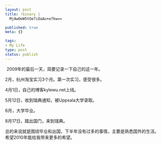```yaml
--- 
layout: post
title: !binary |
  MjAwOeW5tOe7iOaAu+e7kw==

published: true
meta: {}

tags: 
- My Life
type: post
status: publish
---
```

<a href="http://www.flickr.com/photos/kylewu/4269526223/" class="tt-flickr tt-flickr-Square" title="china"><img class="alignnone" src="http://farm5.static.flickr.com/4066/4269526223_149344d826_s.jpg" alt="china" width="1" height="1" /></a> 2009年的最后一天，简要记录一下自己的这一年。

2月，杭州淘宝实习3个月。第一次实习，感受很多。

4月1日，自己的博客kylewu.net上线。

5月12日，收到瑞典通知，被Uppsala大学录取。

6月，大学毕业。

8月17日，踏出国门，来到瑞典。

总的来说就是围绕毕业和出国，下半年没有过多的事情，主要是熟悉国外的生活。希望2010年能给我带来更多的希望。
